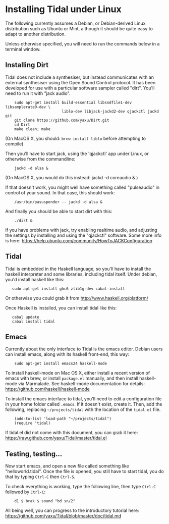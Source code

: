 # Installing Tidal under Linux

The following currently assumes a Debian, or Debian-derived Linux
distribution such as Ubuntu or Mint, although it should be quite easy
to adapt to another distribution.

Unless otherwise specified, you will need to run the commands below in
a terminal window.

## Installing Dirt

Tidal does not include a synthesiser, but instead communicates with an
external synthesiser using the Open Sound Control protocol. It has
been developed for use with a particular software sampler called
"dirt". You'll need to run it with "jack audio".

~~~~
    sudo apt-get install build-essential libsndfile1-dev libsamplerate0-dev \
                         liblo-dev libjack-jackd2-dev qjackctl jackd git
    git clone https://github.com/yaxu/Dirt.git
    cd Dirt
    make clean; make
~~~~
(On MacOS X, you should: `brew install liblo` before attempting to compile)

Then you'll have to start jack, using the 'qjackctl' app under Linux,
or otherwise from the commandline:

~~~~
    jackd -d alsa &
~~~~

(On MacOS X, you would do this instead: jackd -d coreaudio & )

If that doesn't work, you might well have something called
"pulseaudio" in control of your sound. In that case, this should work:

~~~~
    /usr/bin/pasuspender -- jackd -d alsa &
~~~~

And finally you should be able to start dirt with this:

~~~~
    ./dirt &
~~~~

If you have problems with jack, try enabling realtime audio, and
adjusting the settings by installing and using the "qjackctl"
software. Some more info is here: <https://help.ubuntu.com/community/HowToJACKConfiguration>


## Tidal

Tidal is embedded in the Haskell language, so you'll have to install
the haskell interpreter and some libraries, including tidal
itself. Under debian, you'd install haskell like this:

~~~~
   sudo apt-get install ghc6 zlib1g-dev cabal-install
~~~~

Or otherwise you could grab it from <http://www.haskell.org/platform/>

Once Haskell is installed, you can install tidal like this:

~~~~
   cabal update
   cabal install tidal
~~~~

## Emacs

Currently about the only interface to Tidal is the emacs
editor. Debian users can install emacs, along with its haskell
front-end, this way:

~~~~
    sudo apt-get install emacs24 haskell-mode
~~~~

To install haskell-mode on Mac OS X, either install a recent version of
emacs with brew, or install `package.el` manually, and then install 
haskell-mode via Marmalade. See haskell-mode documentation for details: <https://github.com/haskell/haskell-mode>

To install the emacs interface to tidal, you'll need to edit a
configuration file in your home folder called `.emacs`. If it doesn't
exist, create it. Then, add the following, replacing
`~/projects/tidal` with the location of the `tidal.el` file.

~~~~
    (add-to-list 'load-path "~/projects/tidal")
    (require 'tidal)
~~~~

If tidal.el did not come with this document, you can grab it here: <https://raw.github.com/yaxu/Tidal/master/tidal.el>

## Testing, testing...

Now start emacs, and open a new file called something like
"helloworld.tidal". Once the file is opened, you still have to start
tidal, you do that by typing `Ctrl-C` then `Ctrl-S`.

To check everything is working, type the following line, then type
`Ctrl-C` followed by `Ctrl-C`:

~~~~
    d1 $ brak $ sound "bd sn/2"
~~~~

All being well, you can progress to the introductory tutorial here:
  <https://github.com/yaxu/Tidal/blob/master/doc/tidal.md>

